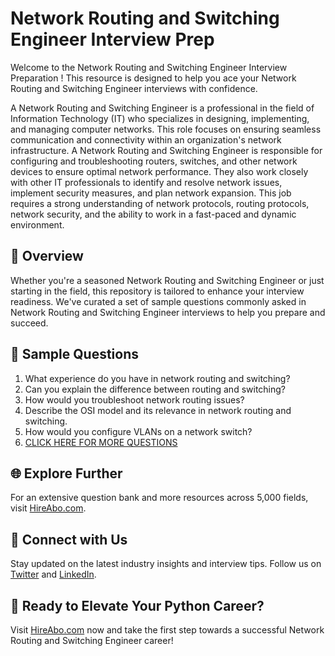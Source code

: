 # Network Routing and Switching Engineer Interview Prep

Welcome to the Network Routing and Switching Engineer Interview Preparation ! This resource is designed to help you ace your Network Routing and Switching Engineer interviews with confidence.

A Network Routing and Switching Engineer is a professional in the field of Information Technology (IT) who specializes in designing, implementing, and managing computer networks. This role focuses on ensuring seamless communication and connectivity within an organization's network infrastructure. A Network Routing and Switching Engineer is responsible for configuring and troubleshooting routers, switches, and other network devices to ensure optimal network performance. They also work closely with other IT professionals to identify and resolve network issues, implement security measures, and plan network expansion. This job requires a strong understanding of network protocols, routing protocols, network security, and the ability to work in a fast-paced and dynamic environment.

## 🚀 Overview

Whether you're a seasoned Network Routing and Switching Engineer or just starting in the field, this repository is tailored to enhance your interview readiness. We've curated a set of sample questions commonly asked in Network Routing and Switching Engineer interviews to help you prepare and succeed.

## 📝 Sample Questions

1. What experience do you have in network routing and switching?
2. Can you explain the difference between routing and switching?
3. How would you troubleshoot network routing issues?
4. Describe the OSI model and its relevance in network routing and switching.
5. How would you configure VLANs on a network switch?
6. [CLICK HERE FOR MORE QUESTIONS](https://hireabo.com/job/0_1_30/Network%20Routing%20and%20Switching%20Engineer)

## 🌐 Explore Further

For an extensive question bank and more resources across 5,000 fields, visit [HireAbo.com](https://www.hireabo.com).

## 📱 Connect with Us

Stay updated on the latest industry insights and interview tips. Follow us on [Twitter](https://twitter.com/hireabo) and [LinkedIn](https://www.linkedin.com/in/hire-abo-3609972a8/).

## 🚀 Ready to Elevate Your Python Career?

Visit [HireAbo.com](https://www.hireabo.com) now and take the first step towards a successful Network Routing and Switching Engineer career!